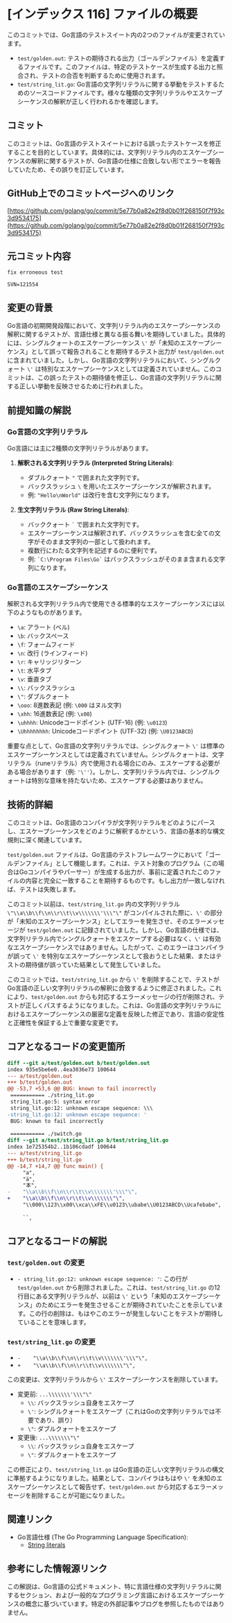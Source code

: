 # [インデックス 116] ファイルの概要

このコミットでは、Go言語のテストスイート内の2つのファイルが変更されています。

-   `test/golden.out`: テストの期待される出力（ゴールデンファイル）を定義するファイルです。このファイルは、特定のテストケースが生成する出力と照合され、テストの合否を判断するために使用されます。
-   `test/string_lit.go`: Go言語の文字列リテラルに関する挙動をテストするためのソースコードファイルです。様々な種類の文字列リテラルやエスケープシーケンスの解釈が正しく行われるかを確認します。

## コミット

このコミットは、Go言語のテストスイートにおける誤ったテストケースを修正することを目的としています。具体的には、文字列リテラル内のエスケープシーケンスの解釈に関するテストが、Go言語の仕様に合致しない形でエラーを報告していたため、その誤りを訂正しています。

## GitHub上でのコミットページへのリンク

[https://github.com/golang/go/commit/5e77b0a82e2f8d0b01f268150f7f93c3d9534175](https://github.com/golang/go/commit/5e77b0a82e2f8d0b01f268150f7f93c3d9534175)

## 元コミット内容

```
fix erroneous test

SVN=121554
```

## 変更の背景

Go言語の初期開発段階において、文字列リテラル内のエスケープシーケンスの解釈に関するテストが、言語仕様と異なる振る舞いを期待していました。具体的には、シングルクォートのエスケープシーケンス `\'` が「未知のエスケープシーケンス」として誤って報告されることを期待するテスト出力が `test/golden.out` に含まれていました。しかし、Go言語の文字列リテラルにおいて、シングルクォート `\'` は特別なエスケープシーケンスとしては定義されていません。このコミットは、この誤ったテストの期待値を修正し、Go言語の文字列リテラルに関する正しい挙動を反映させるために行われました。

## 前提知識の解説

### Go言語の文字列リテラル

Go言語には主に2種類の文字列リテラルがあります。

1.  **解釈される文字列リテラル (Interpreted String Literals)**:
    -   ダブルクォート `"` で囲まれた文字列です。
    -   バックスラッシュ `\` を用いたエスケープシーケンスが解釈されます。
    -   例: `"Hello\nWorld"` は改行を含む文字列になります。

2.  **生文字列リテラル (Raw String Literals)**:
    -   バッククォート `` ` `` で囲まれた文字列です。
    -   エスケープシーケンスは解釈されず、バックスラッシュを含む全ての文字がそのまま文字列の一部として扱われます。
    -   複数行にわたる文字列を記述するのに便利です。
    -   例: `` `C:\Program Files\Go` `` はバックスラッシュがそのまま含まれる文字列になります。

### Go言語のエスケープシーケンス

解釈される文字列リテラル内で使用できる標準的なエスケープシーケンスには以下のようなものがあります。

-   `\a`: アラート (ベル)
-   `\b`: バックスペース
-   `\f`: フォームフィード
-   `\n`: 改行 (ラインフィード)
-   `\r`: キャリッジリターン
-   `\t`: 水平タブ
-   `\v`: 垂直タブ
-   `\\`: バックスラッシュ
-   `\"`: ダブルクォート
-   `\ooo`: 8進数表記 (例: `\000` はヌル文字)
-   `\xhh`: 16進数表記 (例: `\x00`)
-   `\uhhhh`: Unicodeコードポイント (UTF-16) (例: `\u0123`)
-   `\Uhhhhhhhh`: Unicodeコードポイント (UTF-32) (例: `\U0123ABCD`)

重要な点として、Go言語の文字列リテラルでは、シングルクォート `\'` は標準のエスケープシーケンスとしては定義されていません。シングルクォートは、文字リテラル（runeリテラル）内で使用される場合にのみ、エスケープする必要がある場合があります（例: `'\''`）。しかし、文字列リテラル内では、シングルクォートは特別な意味を持たないため、エスケープする必要はありません。

## 技術的詳細

このコミットは、Go言語のコンパイラが文字列リテラルをどのようにパースし、エスケープシーケンスをどのように解釈するかという、言語の基本的な構文規則に深く関連しています。

`test/golden.out` ファイルは、Go言語のテストフレームワークにおいて「ゴールデンファイル」として機能します。これは、テスト対象のプログラム（この場合はGoコンパイラやパーサー）が生成する出力が、事前に定義されたこのファイルの内容と完全に一致することを期待するものです。もし出力が一致しなければ、テストは失敗します。

このコミット以前は、`test/string_lit.go` 内の文字列リテラル `\"\\a\\b\\f\\n\\r\\t\\v\\\\\\\'\\\"\"` がコンパイルされた際に、`\'` の部分が「未知のエスケープシーケンス」としてエラーを発生させ、そのエラーメッセージが `test/golden.out` に記録されていました。しかし、Go言語の仕様では、文字列リテラル内でシングルクォートをエスケープする必要はなく、`\'` は有効なエスケープシーケンスではありません。したがって、このエラーはコンパイラが誤って `\'` を特別なエスケープシーケンスとして扱おうとした結果、またはテストの期待値が誤っていた結果として発生していました。

このコミットでは、`test/string_lit.go` から `\'` を削除することで、テストがGo言語の正しい文字列リテラルの解釈に合致するように修正されました。これにより、`test/golden.out` からも対応するエラーメッセージの行が削除され、テストが正しくパスするようになりました。これは、Go言語の文字列リテラルにおけるエスケープシーケンスの厳密な定義を反映した修正であり、言語の安定性と正確性を保証する上で重要な変更です。

## コアとなるコードの変更箇所

```diff
diff --git a/test/golden.out b/test/golden.out
index 935e5be6e0..4ea3036e73 100644
--- a/test/golden.out
+++ b/test/golden.out
@@ -53,7 +53,6 @@ BUG: known to fail incorrectly
 =========== ./string_lit.go
 string_lit.go:5: syntax error
 string_lit.go:12: unknown escape sequence: \\\
-string_lit.go:12: unknown escape sequence: '
 BUG: known to fail incorrectly
 
 =========== ./switch.go
diff --git a/test/string_lit.go b/test/string_lit.go
index 1e725354b2..1b106cdadf 100644
--- a/test/string_lit.go
+++ b/test/string_lit.go
@@ -14,7 +14,7 @@ func main() {
     "a",
     "ä",
     "本",
-    "\\a\\b\\f\\n\\r\\t\\v\\\\\\\'\\\"\",
+    "\\a\\b\\f\\n\\r\\t\\v\\\\\\\"\",
     "\\000\\123\\x00\\xca\\xFE\\u0123\\ubabe\\U0123ABCD\\Ucafebabe",
     
     ``,
```

## コアとなるコードの解説

### `test/golden.out` の変更

-   `- string_lit.go:12: unknown escape sequence: '`: この行が `test/golden.out` から削除されました。これは、`test/string_lit.go` の12行目にある文字列リテラルが、以前は `\'` という「未知のエスケープシーケンス」のためにエラーを発生させることが期待されていたことを示しています。この行の削除は、もはやこのエラーが発生しないことをテストが期待していることを意味します。

### `test/string_lit.go` の変更

-   `-    "\\a\\b\\f\\n\\r\\t\\v\\\\\\\'\\\"\",`
-   `+    "\\a\\b\\f\\n\\r\\t\\v\\\\\\\"\",`

この変更は、文字列リテラルから `\'` エスケープシーケンスを削除しています。
-   変更前: `...\\\\\\\'\\\"\"`
    -   `\\`: バックスラッシュ自身をエスケープ
    -   `\'`: シングルクォートをエスケープ（これはGoの文字列リテラルでは不要であり、誤り）
    -   `\"`: ダブルクォートをエスケープ
-   変更後: `...\\\\\\\"\"`
    -   `\\`: バックスラッシュ自身をエスケープ
    -   `\"`: ダブルクォートをエスケープ

この修正により、`test/string_lit.go` はGo言語の正しい文字列リテラルの構文に準拠するようになりました。結果として、コンパイラはもはや `\'` を未知のエスケープシーケンスとして報告せず、`test/golden.out` から対応するエラーメッセージを削除することが可能になりました。

## 関連リンク

-   Go言語仕様 (The Go Programming Language Specification):
    -   [String literals](https://go.dev/ref/spec#String_literals)

## 参考にした情報源リンク

この解説は、Go言語の公式ドキュメント、特に言語仕様の文字列リテラルに関するセクション、および一般的なプログラミング言語におけるエスケープシーケンスの概念に基づいています。特定の外部記事やブログを参照したものではありません。
